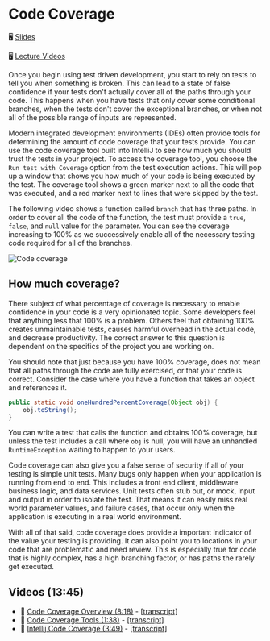 # Code Coverage

🖥️ [Slides](https://docs.google.com/presentation/d/14fDhNHsnU-knkVYmfNDsIwZQ027tu_DB/edit?usp=sharing&ouid=114081115660452804792&rtpof=true&sd=true)

🖥️ [Lecture Videos](#videos)

Once you begin using test driven development, you start to rely on tests to tell you when something is broken. This can lead to a state of false confidence if your tests don't actually cover all of the paths through your code. This happens when you have tests that only cover some conditional branches, when the tests don't cover the exceptional branches, or when not all of the possible range of inputs are represented.

Modern integrated development environments (IDEs) often provide tools for determining the amount of code coverage that your tests provide. You can use the code coverage tool built into IntelliJ to see how much you should trust the tests in your project. To access the coverage tool, you choose the `Run test with Coverage` option from the test execution actions. This will pop up a window that shows you how much of your code is being executed by the test. The coverage tool shows a green marker next to all the code that was executed, and a red marker next to lines that were skipped by the test.

The following video shows a function called `branch` that has three paths. In order to cover all the code of the function, the test must provide a `true`, `false`, and `null` value for the parameter. You can see the coverage increasing to 100% as we successively enable all of the necessary testing code required for all of the branches.

![Code coverage](codeCoverage.gif)

## How much coverage?

There subject of what percentage of coverage is necessary to enable confidence in your code is a very opinionated topic. Some developers feel that anything less that 100% is a problem. Others feel that obtaining 100% creates unmaintainable tests, causes harmful overhead in the actual code, and decrease productivity. The correct answer to this question is dependent on the specifics of the project you are working on.

You should note that just because you have 100% coverage, does not mean that all paths through the code are fully exercised, or that your code is correct. Consider the case where you have a function that takes an object and references it.

```java
public static void oneHundredPercentCoverage(Object obj) {
    obj.toString();
}
```

You can write a test that calls the function and obtains 100% coverage, but unless the test includes a call where `obj` is null, you will have an unhandled `RuntimeException` waiting to happen to your users.

Code coverage can also give you a false sense of security if all of your testing is simple unit tests. Many bugs only happen when your application is running from end to end. This includes a front end client, middleware business logic, and data services. Unit tests often stub out, or mock, input and output in order to isolate the test. That means it can easily miss real world parameter values, and failure cases, that occur only when the application is executing in a real world environment.

With all of that said, code coverage does provide a important indicator of the value your testing is providing. It can also point you to locations in your code that are problematic and need review. This is especially true for code that is highly complex, has a high branching factor, or has paths the rarely get executed.

## <a name="videos"></a>Videos (13:45)

- 🎥 [Code Coverage Overview (8:18)](https://byu.hosted.panopto.com/Panopto/Pages/Viewer.aspx?id=5fc1d70d-9c34-41f1-b195-b1a001161540&start=0) - [[transcript]](https://github.com/user-attachments/files/17707673/CS_240_Code_Coverage_Overview_Transcript.pdf)
- 🎥 [Code Coverage Tools (1:38)](https://byu.hosted.panopto.com/Panopto/Pages/Viewer.aspx?id=c58109b6-ea78-4e98-8554-b1a001187fdb&start=0) - [[transcript]](https://github.com/user-attachments/files/17707688/CS_240_Code_Coverage_Tools_Transcript.pdf)
- 🎥 [Intellij Code Coverage (3:49)](https://byu.hosted.panopto.com/Panopto/Pages/Viewer.aspx?id=cbb47ecd-2023-4911-933b-b1a001195835&start=0) - [[transcript]](https://github.com/user-attachments/files/17707699/CS_240_IntelliJ_Code_Coverage_Transcript.pdf)
